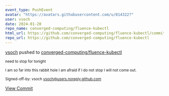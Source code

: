```yaml
---
event_type: PushEvent
avatar: "https://avatars.githubusercontent.com/u/814322?"
user: vsoch
date: 2024-01-20
repo_name: converged-computing/fluence-kubectl
html_url: https://github.com/converged-computing/fluence-kubectl/commit/977a983d0d4b022f8fcd54916018b332c07d53df
repo_url: https://github.com/converged-computing/fluence-kubectl
---
```


<a href='https://github.com/vsoch' target='_blank'>vsoch</a> pushed to <a href='https://github.com/converged-computing/fluence-kubectl' target='_blank'>converged-computing/fluence-kubectl</a>

<small>need to stop for tonight

I am so far into this rabbit hole I am afraid if I do
not stop I will not come out.

Signed-off-by: vsoch <vsoch@users.noreply.github.com></small>

<a href='https://github.com/converged-computing/fluence-kubectl/commit/977a983d0d4b022f8fcd54916018b332c07d53df' target='_blank'>View Commit</a>